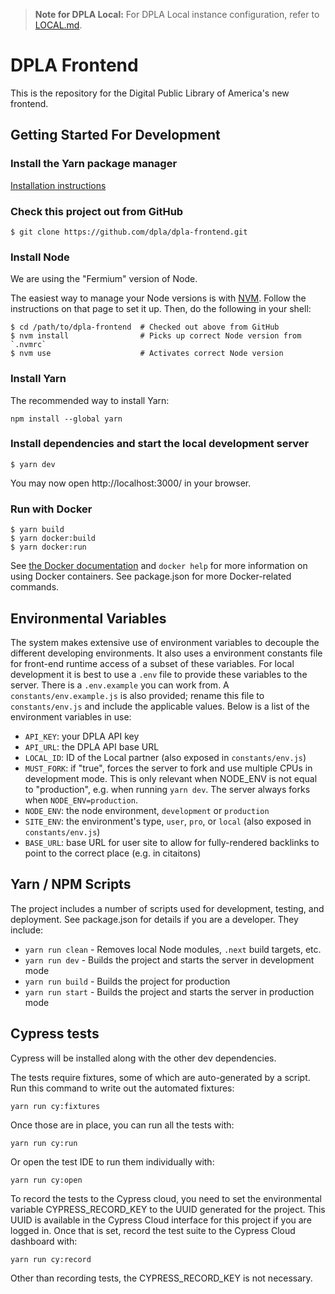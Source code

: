 > **Note for DPLA Local:** For DPLA Local instance configuration, refer to [LOCAL.md](LOCAL.md).

# DPLA Frontend

This is the repository for the Digital Public Library of America's new frontend.


## Getting Started For Development

### Install the Yarn package manager

[Installation instructions](https://yarnpkg.com/en/docs/install)

### Check this project out from GitHub

```
$ git clone https://github.com/dpla/dpla-frontend.git
```

### Install Node

We are using the "Fermium" version of Node.

The easiest way to manage your Node versions is with
[NVM](https://github.com/creationix/nvm). Follow the instructions on that page
to set it up. Then, do the following in your shell:

```
$ cd /path/to/dpla-frontend  # Checked out above from GitHub
$ nvm install                # Picks up correct Node version from `.nvmrc`
$ nvm use                    # Activates correct Node version
```

### Install Yarn

The recommended way to install Yarn:

```npm install --global yarn```

### Install dependencies and start the local development server

```
$ yarn dev
```

You may now open http://localhost:3000/ in your browser.

### Run with Docker

```
$ yarn build
$ yarn docker:build
$ yarn docker:run
```

See [the Docker documentation](https://docs.docker.com/) and `docker help` for
more information on using Docker containers. See package.json for more
Docker-related commands.

## Environmental Variables

The system makes extensive use of environment variables to decouple the different developing environments. It also uses a environment constants file for front-end runtime access of a subset of these variables. For local development it is best to use a `.env` file to provide these variables to the server. There is a `.env.example` you can work from. A `constants/env.example.js` is also provided; rename this file to `constants/env.js` and include the applicable values. Below is a list of the environment variables in use:

- `API_KEY`: your DPLA API key
- `API_URL`: the DPLA API base URL
- `LOCAL_ID`: ID of the Local partner (also exposed in `constants/env.js`)
- `MUST_FORK`: if "true", forces the server to fork and use multiple CPUs in
  development mode. This is only relevant when NODE_ENV is not equal to
  "production", e.g. when running `yarn dev`. The server always forks when
  `NODE_ENV=production`.
- `NODE_ENV`: the node environment, `development` or `production`
- `SITE_ENV`: the environment's type, `user`, `pro`, or `local` (also exposed in `constants/env.js`)
- `BASE_URL`: base URL for user site to allow for fully-rendered backlinks to point to the correct place (e.g. in citaitons)


## Yarn / NPM Scripts

The project includes a number of scripts used for development, testing, and deployment. See package.json for details if you are a developer. They include:

- `yarn run clean` - Removes local Node modules, `.next` build targets, etc.
- `yarn run dev` - Builds the project and starts the server in development mode
- `yarn run build` - Builds the project for production
- `yarn run start` - Builds the project and starts the server in production mode


## Cypress tests

Cypress will be installed along with the other dev dependencies. 

The tests require fixtures, some of which are auto-generated by a script. Run this command to write out the automated fixtures:

```yarn run cy:fixtures```

Once those are in place, you can run all the tests with:

```yarn run cy:run```

Or open the test IDE to run them individually with:

```yarn run cy:open```

To record the tests to the Cypress cloud, you need to set the environmental variable CYPRESS_RECORD_KEY to the UUID generated for the project. This UUID is available in the Cypress Cloud interface for this project if you are logged in. Once that is set, record the test suite to the Cypress Cloud dashboard with:

```yarn run cy:record```

Other than recording tests, the CYPRESS_RECORD_KEY is not necessary.
